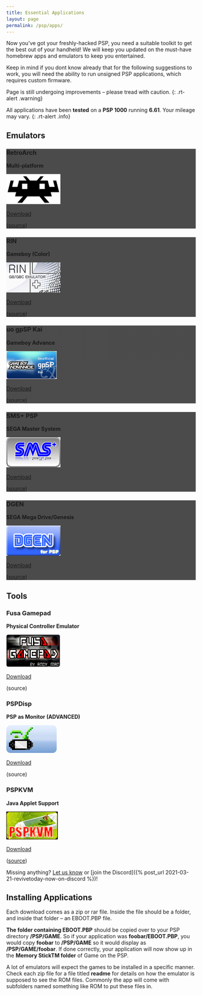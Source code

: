 ```yaml
---
title: Essential Applications
layout: page
permalink: /psp/apps/
---
```


Now you’ve got your freshly-hacked PSP, you need a suitable toolkit to get the best out of your handheld! We will keep you updated on the must-have homebrew apps and emulators to keep you entertained.

Keep in mind if you dont know already that for the following suggestions to work, you will need the ability to run unsigned PSP applications, which requires custom firmware.

Page is still undergoing improvements – please tread with caution.
{: .rt-alert .warning}

All applications have been **tested** on a **PSP 1000** running **6.61**. Your mileage may vary.
{: .rt-alert .info}

## Emulators

<div class="container text-center rt-psp-apps">
	<div class="row align-items-start">
		<div class="col" style="background-image:linear-gradient(rgba(0, 0, 0, 0.7), rgba(0, 0, 0, 0.7)),url('/assets/img/psp-retroarch-bg.png')">
			<h3>RetroArch</h3>
			<p><strong>Multi-platform</strong></p>
			<img src="/assets/img/psp-retroarch-logo.png">
			<div>
				<p class="rt-button"><a href="http://buildbot.libretro.com/stable/1.9.5/playstation/psp/RetroArch.7z">Download</a></p>
			</div>
			<p>(<a href="https://www.retroarch.com/?page=platforms">source</a>)</p>
		</div>
		<div class="col" style="background-image:linear-gradient(rgba(0, 0, 0, 0.7), rgba(0, 0, 0, 0.7)),url('/assets/img/psp-rin-bg.png')">
			<h3>RIN</h3>
			<p><strong>Gameboy (Color)</strong></p>
			<img src="/assets/img/psp-rin-logo.png">
			<div>
				<p class="rt-button"><a href="https://github.com/mbarczak/psp_rin/releases/download/v2.0/RIN_1_32_RM_v2_0.zip">Download</a></p>
			</div>
			<p>(<a href="https://github.com/mbarczak/psp_rin">source</a>)</p>
		</div>
		<div class="col" style="background-image:linear-gradient(rgba(0, 0, 0, 0.7), rgba(0, 0, 0, 0.7)),url('/assets/img/psp-gpsp-bg.png')">
			<h3>uo gpSP Kai</h3>
			<p><strong>Gameboy Advance</strong></p>
			<img src="/assets/img/psp-gpsp-logo.png">
			<div>
				<p class="rt-button"><a href="https://revive.today/wp-content/uploads/2018/02/UO-gpSP-kai-v3.4-test-4-build-225.zip">Download</a></p>
			</div>
			<p>(<span class="text-muted">source</span>)</p>
		</div>
	</div>
	<div class="row align-items-start">
		<div class="col" style="background-image:linear-gradient(rgba(0, 0, 0, 0.7), rgba(0, 0, 0, 0.7)),url('/assets/img/psp-sms-bg.png')">
			<h3>SMS+ PSP</h3>
			<p><strong>SEGA Master System</strong></p>
			<img src="/assets/img/psp-sms-logo.png">
			<div>
				<p class="rt-button"><a href="https://revive.today/wp-content/uploads/2021/06/smsplus-1.3.1-1.0.zip">Download</a></p>
			</div>
			<p>(<a href="http://psp.akop.org/smsplus.htm">source</a>)</p>
		</div>
		<div class="col" style="background-image:linear-gradient(rgba(0, 0, 0, 0.7), rgba(0, 0, 0, 0.7)),url('/assets/img/psp-dgen-logo.png')">
			<h3>DGEN</h3>
			<p><strong>SEGA Mega Drive/Genesis</strong></p>
			<img src="/assets/img/psp-dgen-logo.png">
			<div>
				<p class="rt-button"><a href="https://revive.today/wp-content/uploads/2018/02/DGEN_170_Lite.zip">Download</a></p>
			</div>
			<p>(<a href="http://dgen.sourceforge.net/">source</a>)</p>
		</div>
		<div class="col"></div>
	</div>
</div>

## Tools

<div class="container text-center">
	<div class="row align-items-start">
		<div class="col">
			<h3>Fusa Gamepad</h3>
			<p><strong>Physical Controller Emulator</strong></p>
			<img src="/assets/img/psp-fusa-logo.png">
			<div>
				<p class="rt-button"><a href="https://revive.today/wp-content/uploads/2021/06/FusaGamePad.zip">Download</a></p>
			</div>
			<p>(<span class="text-muted">source</span>)</p>
		</div>
		<div class="col">
			<h3>PSPDisp</h3>
			<p><strong>PSP as Monitor (ADVANCED)</strong></p>
			<img src="/assets/img/psp-pspdisp-logo.png">
			<div>
				<p class="rt-button"><a href="https://revive.today/wp-content/uploads/2021/06/PSPdisp.zip">Download</a></p>
			</div>
			<p>(<span class="text-muted">source</span>)</p>
		</div>
		<div class="col">
			<h3>PSPKVM</h3>
			<p><strong>Java Applet Support</strong></p>
			<img src="/assets/img/psp-kvm-logo.png">
			<div>
				<p class="rt-button"><a href="https://sourceforge.net/projects/pspkvm/files/pspkvm/v0.5.5/Release/pspkvm-bin-0.5.5-fr-cfw-allinone.zip/download">Download</a></p>
			</div>
			<p>(<a href="https://sourceforge.net/projects/pspkvm/files/pspkvm/v0.5.5/Release/">source</a>)</p>
		</div>
	</div>
</div>

Missing anything? [Let us know](https://revive.today/contact/) or [join the Discord]({% post_url 2021-03-21-revivetoday-now-on-discord %})!

## Installing Applications

Each download comes as a zip or rar file. Inside the file should be a folder, and inside that folder – an EBOOT.PBP file.

**The folder containing EBOOT.PBP** should be copied over to your PSP directory **/PSP/GAME**. So if your application was **foobar/EBOOT.PBP**, you would copy **foobar** to **/PSP/GAME** so it would display as **/PSP/GAME/foobar**. If done correctly, your application will now show up in the **Memory StickTM folder** of Game on the PSP.

A lot of emulators will expect the games to be installed in a specific manner. Check each zip file for a file titled **readme** for details on how the emulator is supposed to see the ROM files. Commonly the app will come with subfolders named something like ROM to put these files in.

